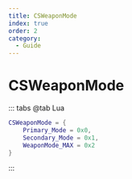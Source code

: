 ```yaml
---
title: CSWeaponMode
index: true
order: 2
category:
  - Guide
---
```


# CSWeaponMode
::: tabs
@tab Lua
```lua
CSWeaponMode = {
    Primary_Mode = 0x0,
    Secondary_Mode = 0x1,
    WeaponMode_MAX = 0x2
}
```
:::